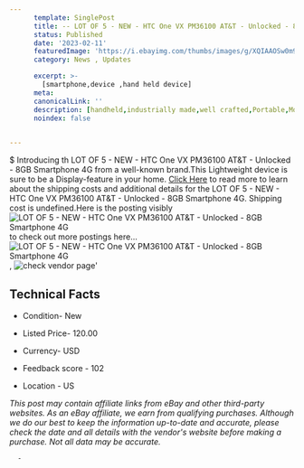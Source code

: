 ```yaml
---
      template: SinglePost
      title: -- LOT OF 5 - NEW - HTC One VX PM36100 AT&T - Unlocked - 8GB Smartphone  4G
      status: Published
      date: '2023-02-11'
      featuredImage: 'https://i.ebayimg.com/thumbs/images/g/XQIAAOSw0m9j1pyv/s-l225.jpg'
      category: News , Updates

      excerpt: >-
        [smartphone,device ,hand held device]
      meta:
      canonicalLink: ''
      description: [handheld,industrially made,well crafted,Portable,Mobile,Compact,Convenient,Lightweight,Maneuverable,Man-portable,Miniature,Carriable,Hand-held,Light,Holdable,Transportable,Mobile device,Pocket-sized,On-the-go,Wireless,Cordless,Compact size,Convenient size, smartphone,device ,hand held device]
      noindex: false
      

---
```

$
      Introducing th LOT OF 5 - NEW - HTC One VX PM36100 AT&T - Unlocked - 8GB Smartphone  4G from a well-known brand.This Lightweight device  is sure to be a Display-feature in your home. [Click Here](https://www.ebay.com/itm/295498737161?hash=item44cd18e609%3Ag%3AXQIAAOSw0m9j1pyv&mkevt=1&mkcid=1&mkrid=711-53200-19255-0&campid=%253CePNCampaignId%253E&customid=%253CreferenceId%253E&toolid=10049) to read more to learn about the shipping costs and additional details for the LOT OF 5 - NEW - HTC One VX PM36100 AT&T - Unlocked - 8GB Smartphone  4G. Shipping cost is undefined.Here is the posting visibly ![LOT OF 5 - NEW - HTC One VX PM36100 AT&T - Unlocked - 8GB Smartphone  4G](https://i.ebayimg.com/thumbs/images/g/XQIAAOSw0m9j1pyv/s-l225.jpg) to check out more postings here... ![LOT OF 5 - NEW - HTC One VX PM36100 AT&T - Unlocked - 8GB Smartphone  4G](https://i.ebayimg.com/images/g/XQIAAOSw0m9j1pyv/s-l1600.jpg), ![check vendor page]()'

      

 ## Technical Facts 



     
      

 - Condition- New 


      

 - Listed Price- 120.00 


      

 - Currency- USD 


      

 - Feedback score - 102 


      

 - Location - US 


      
      

 *_This post may contain affiliate links from eBay and other third-party websites. As an eBay affiliate, we earn from qualifying purchases. Although we do our best to keep the information up-to-date and accurate, please check the date and all details with the vendor's website before making a purchase. Not all data may be accurate._*




      -
